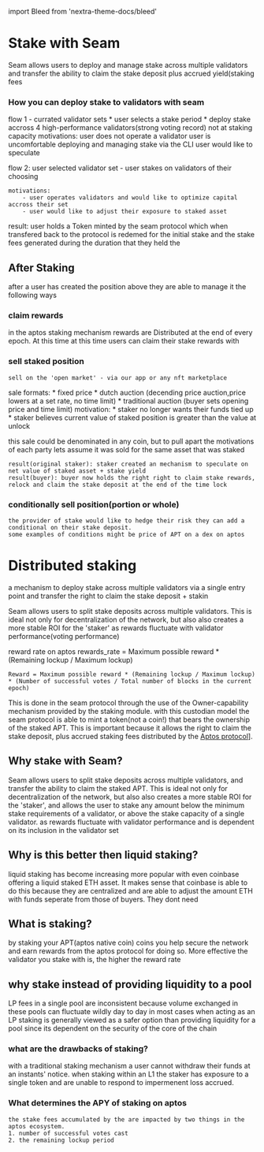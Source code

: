 import Bleed from 'nextra-theme-docs/bleed'

# Stake with Seam

Seam allows users to deploy and manage stake across multiple validators
 and transfer the ability to claim the stake deposit plus accrued yield(staking fees
 ### How you can deploy stake to validators with seam

 flow 1 - currated validator sets
    * user selects a stake period
    * deploy stake accross 4 high-performance validators(strong voting record) not at staking capacity
    motivations: user does not operate a validator
                user is uncomfortable deploying and managing stake via the CLI
                user would like to speculate 

 flow 2: user selected validator set
     - user stakes on validators of their choosing

    motivations: 
        - user operates validators and would like to optimize capital accross their set
        - user would like to adjust their exposure to staked asset


result: user holds a Token minted by the seam protocol which when transfered back 
 to the protocol is redemed for the initial stake and the stake fees generated during the duration 
 that they held the 
 
## After Staking

after a user has created the position above they are able to manage it the following ways

### claim rewards
in the aptos staking mechanism rewards are Distributed at the end of every epoch. At this time
 at this time users can claim their stake rewards with  

 
### sell staked position
    sell on the 'open market' - via our app or any nft marketplace
  sale formats:
                        * fixed price
                        * dutch auction (decending price auction,price lowers at a set rate, no time limit)
                        * traditional auction (buyer sets opening price and time limit)
    motivation:
            * staker no longer wants their funds tied up
            * staker believes current value of staked position is greater than the value at unlock

this sale could be denominated in any coin,
 but to pull apart the motivations of each party lets assume it was sold for the same asset that was staked

    result(original staker): staker created an mechanism to speculate on net value of staked asset + stake yield
    result(buyer): buyer now holds the right right to claim stake rewards, relock and claim the stake deposit at the end of the time lock


### conditionally sell position(portion or whole)
    the provider of stake would like to hedge their risk they can add a conditional on their stake deposit.
    some examples of conditions might be price of APT on a dex on aptos 



# Distributed staking
a mechanism to deploy stake across multiple validators via a single entry point and transfer the right to claim the stake deposit + stakin

Seam allows users to split stake deposits across multiple validators. 
This is ideal not only for decentralization of the network, but also also creates a more stable ROI for the 'staker' as rewards fluctuate with validator performance(voting performance)

reward rate on aptos
rewards_rate = Maximum possible reward * (Remaining lockup / Maximum lockup)

`Reward = Maximum possible reward * (Remaining lockup / Maximum lockup) * (Number of successful votes / Total number of blocks in the current epoch)`


This is done in the seam protocol through the use of the Owner-capability mechanism provided by the staking module.
 with this custodian model the seam protocol is able to mint a token(not a coin!) that bears the ownership of the staked APT.
  This is important because it allows the right to claim the stake deposit, plus accrued staking fees distributed by the [Aptos protocol](https://github.com/aptos-labs/aptos-core/tree/main/aptos-move)].


## Why stake with Seam?

Seam allows users to split stake deposits across multiple validators,
 and transfer the ability to claim the staked APT. 
This is ideal not only for decentralization of the network, but also also creates a more stable ROI for the 'staker',
and allows the user to stake any amount below the minimum stake requirements of a validator,
 or above the stake capacity of a single validator.
 as rewards fluctuate with validator performance and is dependent on its inclusion in the validator set

## Why is this better then liquid staking?
  liquid staking has become increasing more popular with even coinbase offering a liquid staked ETH asset.
  It makes sense that coinbase is able to do this because they are centralized and are able to adjust the amount
   ETH with funds seperate from those of buyers. They dont need 


## What is staking?

by staking your APT(aptos native coin) coins you help secure the network
 and earn rewards from the aptos protocol for doing so. More effective the validator you stake with is, 
 the higher the reward rate


## why stake instead of providing liquidity to a pool
LP fees in a single pool are inconsistent because volume exchanged in these pools can fluctuate wildly day to day
 in most cases when acting as an LP
staking is generally viewed as a safer option than providing liquidity for a pool since its dependent 
 on the security of the core of the chain

### what are the drawbacks of staking?

with a traditional staking mechanism a user cannot withdraw their funds at an instants' notice.
when staking within an L1 the staker has exposure to a single token and are unable to respond to impermenent loss accrued.

### What determines the APY of staking on aptos
    the stake fees accumulated by the are impacted by two things in the aptos ecosystem.
    1. number of successful votes cast
    2. the remaining lockup period
      
